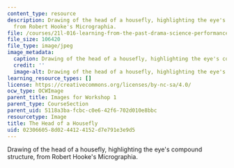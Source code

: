 ```yaml
---
content_type: resource
description: Drawing of the head of a housefly, highlighting the eye's compound structure,
  from Robert Hooke's Micrographia.
file: /courses/21l-016-learning-from-the-past-drama-science-performance-spring-2009/023066058d0244124152d7e791e3e9d5_05.jpg
file_size: 106420
file_type: image/jpeg
image_metadata:
  caption: Drawing of the head of a housefly, highlighting the eye's compound structure.
  credit: ''
  image-alt: Drawing of the head of a housefly, highlighting the eye's compound structure.
learning_resource_types: []
license: https://creativecommons.org/licenses/by-nc-sa/4.0/
ocw_type: OCWImage
parent_title: Images for Workshop 1
parent_type: CourseSection
parent_uid: 5118a3ba-fcbc-c0e6-42f6-702d010e8bbc
resourcetype: Image
title: The Head of a Housefly
uid: 02306605-8d02-4412-4152-d7e791e3e9d5
---
```

Drawing of the head of a housefly, highlighting the eye's compound structure, from Robert Hooke's Micrographia.